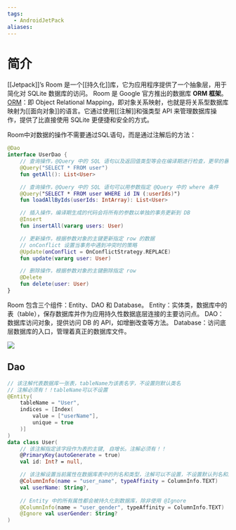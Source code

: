 ```yaml
---
tags:
  - AndroidJetPack
aliases:
---
```


# 简介

[[Jetpack]]’s Room 是一个[[持久化]]库，它为应用程序提供了一个抽象层，用于简化对 SQLite 数据库的访问。
Room 是 Google 官方推出的数据库 **ORM 框架**。[ORM](https://so.csdn.net/so/search?q=ORM&spm=1001.2101.3001.7020)：即 Object Relational Mapping，即对象关系映射，也就是将关系型数据库映射为[[面向对象]]的语言。它通过使用[[注解]]和强类型 API 来管理数据库操作，提供了比直接使用 SQLite 更便捷和安全的方式。

Room中对数据的操作不需要通过SQL语句，而是通过注解后的方法：

```kotlin
@Dao
interface UserDao {
    // 查询操作，@Query 中的 SQL 语句以及返回值类型等会在编译期进行检查，更早的暴露问题
    @Query("SELECT * FROM user")
    fun getAll(): List<User>

    // 查询操作，@Query 中的 SQL 语句可以用参数指定 @Query 中的 where 条件
    @Query("SELECT * FROM user WHERE id IN (:userIds)")
    fun loadAllByIds(userIds: IntArray): List<User>

    // 插入操作，编译期生成的代码会将所有的参数以单独的事务更新到 DB
    @Insert
    fun insertAll(vararg users: User)

    // 更新操作，根据参数对象的主键更新指定 row 的数据
    // onConflict 设置当事务中遇到冲突时的策略
    @Update(onConflict = OnConflictStrategy.REPLACE)
    fun update(vararg user: User)

    // 删除操作，根据参数对象的主键删除指定 row
    @Delete
    fun delete(user: User)
}
```

Room 包含三个组件：Entity、DAO 和 Database。
Entity：实体类，数据库中的表（table），保存数据库并作为应用持久性数据底层连接的主要访问点。
DAO：数据库访问对象，提供访问 DB 的 API，如增删改查等方法。
Database：访问底层数据库的入口，管理着真正的数据库文件。

![](https://img-blog.csdnimg.cn/c98ad91d8f2b45dea5db4608dcd765bf.png)

## Dao

```kotlin
// 该注解代表数据库一张表，tableName为该表名字，不设置则默认类名
// 注解必须有！！tableName可以不设置
@Entity(
    tableName = "User",
    indices = [Index(
        value = ["userName"],
        unique = true
    )]
)
data class User(
    // 该注解指定该字段作为表的主键, 自增长。注解必须有！！
    @PrimaryKey(autoGenerate = true)
    val id: Int? = null,

    // 该注解设置当前属性在数据库表中的列名和类型，注解可以不设置，不设置默认列名和属性名相同
    @ColumnInfo(name = "user_name", typeAffinity = ColumnInfo.TEXT)
    val userName: String?,
    
    // Entity 中的所有属性都会被持久化到数据库，除非使用 @Ignore
    @ColumnInfo(name = "user_gender", typeAffinity = ColumnInfo.TEXT)
    @Ignore val userGender: String?
)

```